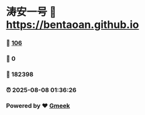 # 涛安一号 :link: https://bentaoan.github.io 
### :page_facing_up: [106](https://bentaoan.github.io/tag.html) 
### :speech_balloon: 0 
### :hibiscus: 182398 
### :alarm_clock: 2025-08-08 01:36:26 
### Powered by :heart: [Gmeek](https://github.com/Meekdai/Gmeek)
